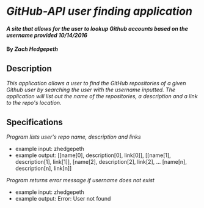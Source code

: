 # _GitHub-API user finding application_

#### _A site that allows for the user to lookup Github accounts based on the username provided 10/14/2016_

#### By _**Zach Hedgepeth**_

## Description

_This application allows a user to find the GitHub repositories of a given Github user by searching the user with the username inputted. The application will list out the name of the repositories, a description and a link to the repo's location._

## Specifications

_Program lists user's repo name, description and links_
  * example input: zhedgepeth
  * example output: [[name[0], description[0], link[0]], [[name[1], description[1], link[1]], [name[2], description[2], link[2], ... [name[n], description[n], link[n]]

_Program returns error message if username does not exist_
  * example input: zhedgepeth
  * example output: Error: User not found
